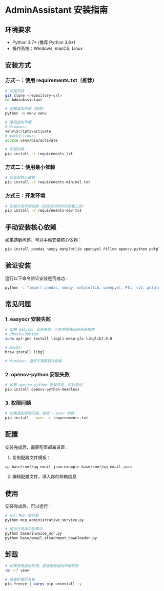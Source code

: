 # AdminAssistant 安装指南

## 环境要求

- Python 3.7+ (推荐 Python 3.8+)
- 操作系统：Windows, macOS, Linux

## 安装方式

### 方式一：使用 requirements.txt（推荐）

```bash
# 克隆项目
git clone <repository-url>
cd AdminAssistant

# 创建虚拟环境（推荐）
python -m venv venv

# 激活虚拟环境
# Windows:
venv\Scripts\activate
# macOS/Linux:
source venv/bin/activate

# 安装依赖
pip install -r requirements.txt
```

### 方式二：使用最小依赖

```bash
# 仅安装核心依赖
pip install -r requirements-minimal.txt
```

### 方式三：开发环境

```bash
# 安装开发环境依赖（包含测试和代码质量工具）
pip install -r requirements-dev.txt
```

## 手动安装核心依赖

如果遇到问题，可以手动安装核心依赖：

```bash
pip install pandas numpy matplotlib openpyxl Pillow opencv-python pdfplumber reportlab easyocr imaplib2 beautifulsoup4 requests mcp
```

## 验证安装

运行以下命令验证安装是否成功：

```bash
python -c "import pandas, numpy, matplotlib, openpyxl, PIL, cv2, pdfplumber, reportlab, easyocr, imaplib2, bs4, requests, mcp; print('所有依赖安装成功！')"
```

## 常见问题

### 1. easyocr 安装失败
```bash
# 如果 easyocr 安装失败，可能需要先安装系统依赖
# Ubuntu/Debian:
sudo apt-get install libgl1-mesa-glx libglib2.0-0

# macOS:
brew install libgl

# Windows: 通常不需要额外依赖
```

### 2. opencv-python 安装失败
```bash
# 如果 opencv-python 安装失败，可以尝试：
pip install opencv-python-headless
```

### 3. 权限问题
```bash
# 如果遇到权限问题，使用 --user 参数：
pip install --user -r requirements.txt
```

## 配置

安装完成后，需要配置邮箱设置：

1. 复制配置文件模板：
```bash
cp base/conf/qq-email.json.example base/conf/qq-email.json
```

2. 编辑配置文件，填入你的邮箱信息

## 使用

安装完成后，可以运行：

```bash
# 运行 MCP 服务器
python mcp_administrative_service.py

# 或运行具体功能模块
python base/invoice_ocr.py
python base/email_attachment_downloader.py
```

## 卸载

```bash
# 如果使用虚拟环境，直接删除虚拟环境目录
rm -rf venv

# 或者卸载所有包
pip freeze | xargs pip uninstall -y
```
